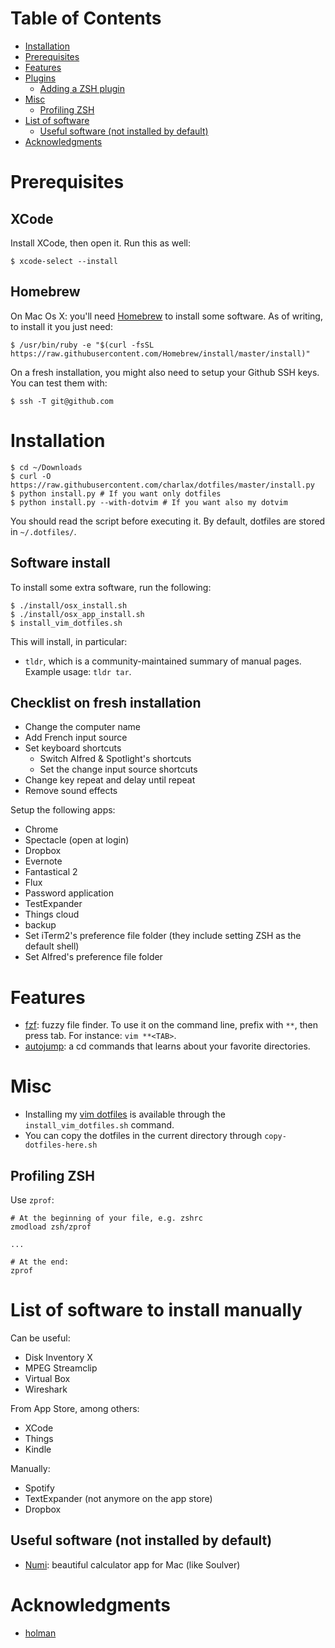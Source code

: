 <!-- START doctoc generated TOC please keep comment here to allow auto update -->
<!-- DON'T EDIT THIS SECTION, INSTEAD RE-RUN doctoc TO UPDATE -->
# Table of Contents

- [Installation](#installation)
- [Prerequisites](#prerequisites)
- [Features](#features)
- [Plugins](#plugins)
  - [Adding a ZSH plugin](#adding-a-zsh-plugin)
- [Misc](#misc)
  - [Profiling ZSH](#profiling-zsh)
- [List of software](#list-of-software)
  - [Useful software (not installed by default)](#useful-software-not-installed-by-default)
- [Acknowledgments](#acknowledgments)

<!-- END doctoc generated TOC please keep comment here to allow auto update -->

Prerequisites
=============

XCode
-----

Install XCode, then open it. Run this as well:

    $ xcode-select --install

Homebrew
--------

On Mac Os X: you'll need [Homebrew](http://mxcl.github.com/homebrew/) to
install some software. As of writing, to install it you just need:

    $ /usr/bin/ruby -e "$(curl -fsSL https://raw.githubusercontent.com/Homebrew/install/master/install)"

On a fresh installation, you might also need to setup your Github SSH keys. You can test them with:

    $ ssh -T git@github.com

Installation
============

    $ cd ~/Downloads
    $ curl -O https://raw.githubusercontent.com/charlax/dotfiles/master/install.py
    $ python install.py # If you want only dotfiles
    $ python install.py --with-dotvim # If you want also my dotvim

You should read the script before executing it. By default, dotfiles are stored
in `~/.dotfiles/`.

Software install
----------------

To install some extra software, run the following:

    $ ./install/osx_install.sh
    $ ./install/osx_app_install.sh
    $ install_vim_dotfiles.sh

This will install, in particular:

* `tldr`, which is a community-maintained summary of manual pages. Example
  usage: `tldr tar`.

Checklist on fresh installation
-------------------------------

* Change the computer name
* Add French input source
* Set keyboard shortcuts
  * Switch Alfred & Spotlight's shortcuts
  * Set the change input source shortcuts
* Change key repeat and delay until repeat
* Remove sound effects

Setup the following apps:

* Chrome
* Spectacle (open at login)
* Dropbox
* Evernote
* Fantastical 2
* Flux
* Password application
* TestExpander
* Things cloud
* backup
* Set iTerm2's preference file folder (they include setting ZSH as the default
  shell)
* Set Alfred's preference file folder

Features
========

* [fzf](https://github.com/junegunn/fzf): fuzzy file finder. To use it on the
  command line, prefix with `**`, then press tab. For instance: `vim **<TAB>`.
* [autojump](https://github.com/wting/autojump): a cd commands that learns
  about your favorite directories.

Misc
====

* Installing my [vim dotfiles](https://github.com/charlax/dotvim) is available
  through the `install_vim_dotfiles.sh` command.
* You can copy the dotfiles in the current directory through
  `copy-dotfiles-here.sh`

Profiling ZSH
-------------

Use `zprof`:

```
# At the beginning of your file, e.g. zshrc
zmodload zsh/zprof

...

# At the end:
zprof
```

List of software to install manually
====================================

Can be useful:

* Disk Inventory X
* MPEG Streamclip
* Virtual Box
* Wireshark

From App Store, among others:

* XCode
* Things
* Kindle

Manually:

* Spotify
* TextExpander (not anymore on the app store)
* Dropbox

Useful software (not installed by default)
------------------------------------------

* [Numi](https://numi.io/): beautiful calculator app for Mac (like Soulver)

Acknowledgments
===============

* [holman](https://github.com/holman/dotfiles)
